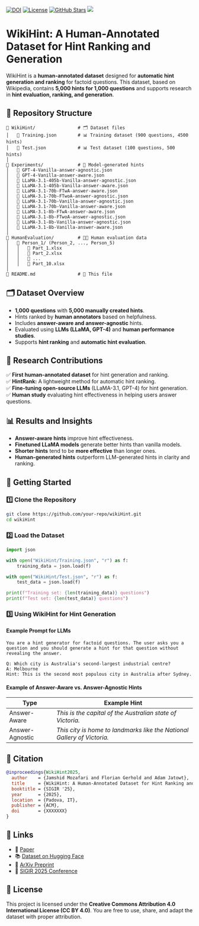 [![DOI](https://zenodo.org/badge/DOI/XXXXXX.svg)](https://doi.org/XXXXXXX)
[![License](https://img.shields.io/badge/license-CC%20BY%204.0-blue)](https://creativecommons.org/licenses/by/4.0/)
[![GitHub Stars](https://img.shields.io/github/stars/your-repo.svg)](https://github.com/your-repo/stargazers)
<a href="https://doi.org/10.1145/3626772.3657855"><img src="https://img.shields.io/static/v1?label=Paper&message=ACM SIGIR&color=green&logo=arxiv"></a>

# WikiHint: A Human-Annotated Dataset for Hint Ranking and Generation

WikiHint is a **human-annotated dataset** designed for **automatic hint generation and ranking** for factoid questions. This dataset, based on Wikipedia, contains **5,000 hints for 1,000 questions** and supports research in **hint evaluation, ranking, and generation**.

## 📂 Repository Structure

```
📂 WikiHint/                # 🗂 Dataset files
│   📄 Training.json        # 📊 Training dataset (900 questions, 4500 hints)
│   📄 Test.json            # 📊 Test dataset (100 questions, 500 hints)
│
📂 Experiments/             # 🧪 Model-generated hints
│   📜 GPT-4-Vanilla-answer-agnostic.json
│   📜 GPT-4-Vanilla-answer-aware.json
│   📜 LLaMA-3.1-405b-Vanilla-answer-agnostic.json
│   📜 LLaMA-3.1-405b-Vanilla-answer-aware.json
│   📜 LLaMA-3.1-70b-FTwA-answer-aware.json
│   📜 LLaMA-3.1-70b-FTwoA-answer-agnostic.json
│   📜 LLaMA-3.1-70b-Vanilla-answer-agnostic.json
│   📜 LLaMA-3.1-70b-Vanilla-answer-aware.json
│   📜 LLaMA-3.1-8b-FTwA-answer-aware.json
│   📜 LLaMA-3.1-8b-FTwoA-answer-agnostic.json
│   📜 LLaMA-3.1-8b-Vanilla-answer-agnostic.json
│   📜 LLaMA-3.1-8b-Vanilla-answer-aware.json
│
📂 HumanEvaluation/         # 👨‍🔬 Human evaluation data
│   📂 Person_1/ (Person_2, ..., Person_5)
│   │   📑 Part_1.xlsx
│   │   📑 Part_2.xlsx
│   │   📑 ...
│   │   📑 Part_10.xlsx
│
📘 README.md                # 📖 This file
```

## 🗂 Dataset Overview

- **1,000 questions** with **5,000 manually created hints**.
- Hints ranked by **human annotators** based on helpfulness.
- Includes **answer-aware and answer-agnostic** hints.
- Evaluated using **LLMs (LLaMA, GPT-4)** and **human performance studies**.
- Supports **hint ranking** and **automatic hint evaluation**.

## 🔬 Research Contributions

✅ **First human-annotated dataset** for hint generation and ranking.  
✅ **HintRank:** A lightweight method for automatic hint ranking.  
✅ **Fine-tuning open-source LLMs** (LLaMA-3.1, GPT-4) for hint generation.  
✅ **Human study** evaluating hint effectiveness in helping users answer questions.  

## 📊 Results and Insights

- **Answer-aware hints** improve hint effectiveness.  
- **Finetuned LLaMA models** generate better hints than vanilla models.  
- **Shorter hints** tend to be **more effective** than longer ones.  
- **Human-generated hints** outperform LLM-generated hints in clarity and ranking.

## 🚀 Getting Started

### 1️⃣ Clone the Repository

```sh
git clone https://github.com/your-repo/wikiHint.git
cd wikiHint
```

### 2️⃣ Load the Dataset

```python
import json

with open("WikiHint/Training.json", "r") as f:
    training_data = json.load(f)

with open("WikiHint/Test.json", "r") as f:
    test_data = json.load(f)

print(f"Training set: {len(training_data)} questions")
print(f"Test set: {len(test_data)} questions")
```

### 3️⃣ Using WikiHint for Hint Generation

#### Example Prompt for LLMs

```text
You are a hint generator for factoid questions. The user asks you a question and you should generate a hint for that question without revealing the answer.
```

```text
Q: Which city is Australia's second-largest industrial centre?
A: Melbourne
Hint: This is the second most populous city in Australia after Sydney.
```

#### Example of Answer-Aware vs. Answer-Agnostic Hints

| Type             | Example Hint |
|-----------------|-------------|
| Answer-Aware    | *This is the capital of the Australian state of Victoria.* |
| Answer-Agnostic | *This city is home to landmarks like the National Gallery of Victoria.* |

## 📑 Citation

```bibtex
@inproceedings{WikiHint2025,
  author    = {Jamshid Mozafari and Florian Gerhold and Adam Jatowt},
  title     = {WikiHint: A Human-Annotated Dataset for Hint Ranking and Generation},
  booktitle = {SIGIR '25},
  year      = {2025},
  location  = {Padova, IT},
  publisher = {ACM},
  doi       = {XXXXXXX}
}
```

## 🔗 Links

- 📄 [Paper](https://github.com/your-repo/wikiHint-paper.pdf)  
- 📚 [Dataset on Hugging Face](https://huggingface.co/datasets/your-repo/wikiHint)  
- 📝 [ArXiv Preprint](https://arxiv.org/abs/XXXXXXX)  
- 📢 [SIGIR 2025 Conference](https://sigir.org/)  

## 📜 License

This project is licensed under the **Creative Commons Attribution 4.0 International License (CC BY 4.0)**. You are free to use, share, and adapt the dataset with proper attribution.
